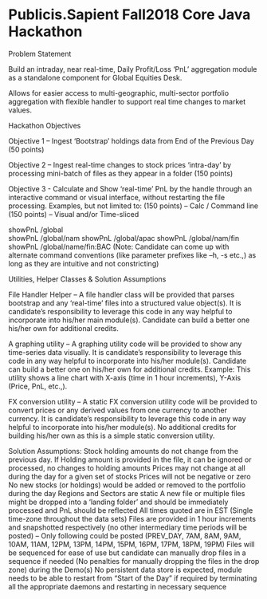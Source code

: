 # Publicis.Sapient Fall2018 Core Java Hackathon


Problem Statement

Build an intraday, near real-time, Daily Profit/Loss ‘PnL’ aggregation module as a standalone component for Global Equities Desk.

Allows for easier access to multi-geographic, multi-sector portfolio aggregation with flexible handler to support real time changes to market values.

Hackathon Objectives

Objective 1 – Ingest ‘Bootstrap’ holdings data from End of the Previous Day			(50 points)

Objective 2 – Ingest real-time changes to stock prices ‘intra-day’ by processing mini-batch of files as they appear in a folder																	(150 points)

Objective 3 - Calculate and Show ‘real-time’ PnL by the handle through an interactive command or visual interface, without restarting the file processing. Examples, but not limited to:
															(150 points) – Calc / Command line
															(150 points) – Visual and/or Time-sliced
                              
                              
showPnL /global															
showPnL /global/nam
showPnL /global/apac
showPnL /global/nam/fin
showPnL /global/name/fin:BAC
(Note: Candidate can come up with alternate command conventions (like parameter prefixes like –h, -s etc.,) as long as they are intuitive and not constricting)


Utilities, Helper Classes & Solution Assumptions


File Handler Helper – A file handler class will be provided that parses bootstrap and any ‘real-time’ files into a structured value object(s). It is candidate’s responsibility to leverage this code in any way helpful to incorporate into his/her main module(s). Candidate can build a better one his/her own for additional credits.

A graphing utility – A graphing utility code will be provided to show any time-series data visually. It is candidate’s responsibility to leverage this code in any way helpful to incorporate into his/her module(s). Candidate can build a better one on his/her own for additional credits. Example: This utility shows a line chart with X-axis (time in 1 hour increments), Y-Axis (Price, PnL, etc.,).

FX conversion utility – A static FX conversion utility code will be provided to convert prices or any derived values from one currency to another currency. It is candidate’s responsibility to leverage this code in any way helpful to incorporate into his/her module(s). No additional credits for building his/her own as this is a simple static conversion utility.

Solution Assumptions:
Stock holding amounts do not change from the previous day. If Holding amount is provided in the file, it can be ignored or processed, no changes to holding amounts
Prices may not change at all during the day for a given set of stocks
Prices will not be negative or zero
No new stocks (or holdings) would be added or removed to the portfolio during the day
Regions and Sectors are static
A new file or multiple files might be dropped into a ‘landing folder’ and should be immediately processed and PnL should be reflected
All times quoted are in EST (Single time-zone throughout the data sets)
Files are provided in 1 hour increments and snapshotted respectively (no other intermediary time periods will be posted) – Only following could be posted (PREV_DAY, 7AM, 8AM, 9AM, 10AM, 11AM, 12PM, 13PM, 14PM, 15PM, 16PM, 17PM, 18PM, 19PM)
Files will be sequenced for ease of use but candidate can manually drop files in a sequence if needed (No penalties for manually dropping the files in the drop zone) during the Demo(s)
No persistent data store is expected, module needs to be able to restart from “Start of the Day” if required by terminating all the appropriate daemons and restarting in necessary sequence
